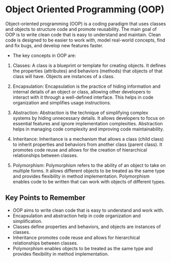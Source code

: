 # Object Oriented Programming (OOP)

Object-oriented programming (OOP) is a coding paradigm that uses classes and objects to structure code and promote reusability. The main goal of OOP is to write clean code that is easy to understand and maintain. Clean code is designed to be easier to work with, model real-world concepts, find and fix bugs, and develop new features faster.

- The key concepts in OOP are:

1. Classes: A class is a blueprint or template for creating objects. It defines the properties (attributes) and behaviors (methods) that objects of that class will have. Objects are instances of a class.

2. Encapsulation: Encapsulation is the practice of hiding information and internal details of an object or class, allowing other developers to interact with it through a well-defined interface. This helps in code organization and simplifies usage instructions.

3. Abstraction: Abstraction is the technique of simplifying complex systems by hiding unnecessary details. It allows developers to focus on essential features and ignore implementation complexities. Abstraction helps in managing code complexity and improving code maintainability.

4. Inheritance: Inheritance is a mechanism that allows a class (child class) to inherit properties and behaviors from another class (parent class). It promotes code reuse and allows for the creation of hierarchical relationships between classes.

5. Polymorphism: Polymorphism refers to the ability of an object to take on multiple forms. It allows different objects to be treated as the same type and provides flexibility in method implementation. Polymorphism enables code to be written that can work with objects of different types.

## Key Points to Remember

- OOP aims to write clean code that is easy to understand and work with.
- Encapsulation and abstraction help in code organization and simplification.
- Classes define properties and behaviors, and objects are instances of classes.
- Inheritance promotes code reuse and allows for hierarchical relationships between classes.
- Polymorphism enables objects to be treated as the same type and provides flexibility in method implementation.
